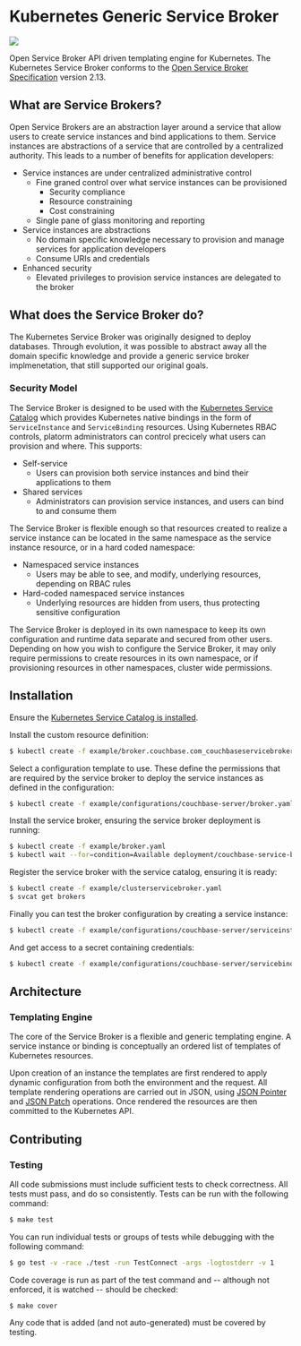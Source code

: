 # Kubernetes Generic Service Broker

![](https://github.com/spjmurray/service-broker/workflows/Build%20and%20Test/badge.svg)

Open Service Broker API driven templating engine for Kubernetes.
The Kubernetes Service Broker conforms to the [Open Service Broker Specification](https://github.com/openservicebrokerapi/servicebroker/blob/v2.13/spec.md) version 2.13.

## What are Service Brokers?

Open Service Brokers are an abstraction layer around a service that allow users to create service instances and bind applications to them.
Service instances are abstractions of a service that are controlled by a centralized authority.
This leads to a number of benefits for application developers:

* Service instances are under centralized administrative control
  * Fine graned control over what service instances can be provisioned
    * Security compliance
    * Resource constraining
    * Cost constraining
  * Single pane of glass monitoring and reporting
* Service instances are abstractions
  * No domain specific knowledge necessary to provision and manage services for application developers
  * Consume URIs and credentials
* Enhanced security
  * Elevated privileges to provision service instances are delegated to the broker

## What does the Service Broker do?

The Kubernetes Service Broker was originally designed to deploy databases.
Through evolution, it was possible to abstract away all the domain specific knowledge and provide a generic service broker implmenetation, that still supported our original goals.

### Security Model

The Service Broker is designed to be used with the [Kubernetes Service Catalog](https://kubernetes.io/docs/concepts/extend-kubernetes/service-catalog/) which provides Kubernetes native bindings in the form of `ServiceInstance` and `ServiceBinding` resources.
Using Kubernetes RBAC controls, platorm administrators can control precicely what users can provision and where.
This supports:

* Self-service
  * Users can provision both service instances and bind their applications to them
* Shared services
  * Administrators can provision service instances, and users can bind to and consume them 

The Service Broker is flexible enough so that resources created to realize a service instance can be located in the same namespace as the service instance resource, or in a hard coded namespace:

* Namespaced service instances
  * Users may be able to see, and modify, underlying resources, depending on RBAC rules
* Hard-coded namespaced service instances
  * Underlying resources are hidden from users, thus protecting sensitive configuration

The Service Broker is deployed in its own namespace to keep its own configuration and runtime data separate and secured from other users.
Depending on how you wish to configure the Service Broker, it may only require permissions to create resources in its own namespace, or if provisioning resources in other namespaces, cluster wide permissions.

## Installation

Ensure the [Kubernetes Service Catalog is installed](https://svc-cat.io/docs/install/).

Install the custom resource definition:

```bash
$ kubectl create -f example/broker.couchbase.com_couchbaseservicebrokerconfigs.yaml
```

Select a configuration template to use.
These define the permissions that are required by the service broker to deploy the service instances as defined in the configuration:

```bash
$ kubectl create -f example/configurations/couchbase-server/broker.yaml
```

Install the service broker, ensuring the service broker deployment is running:

```bash
$ kubectl create -f example/broker.yaml
$ kubectl wait --for=condition=Available deployment/couchbase-service-broker
```

Register the service broker with the service catalog, ensuring it is ready:

```bash
$ kubectl create -f example/clusterservicebroker.yaml
$ svcat get brokers
```

Finally you can test the broker configuration by creating a service instance:

```bash
$ kubectl create -f example/configurations/couchbase-server/serviceinstance.yaml
```

And get access to a secret containing credentials:

```bash
$ kubectl create -f example/configurations/couchbase-server/servicebinding.yaml
```

## Architecture

### Templating Engine

The core of the Service Broker is a flexible and generic templating engine.
A service instance or binding is conceptually an ordered list of templates of Kubernetes resources.

Upon creation of an instance the templates are first rendered to apply dynamic configuration from both the environment and the request.
All template rendering operations are carried out in JSON, using [JSON Pointer](https://tools.ietf.org/html/rfc6902) and [JSON Patch](https://tools.ietf.org/html/rfc6902) operations.
Once rendered the resources are then committed to the Kubernetes API.

## Contributing

### Testing

All code submissions must include sufficient tests to check correctness.
All tests must pass, and do so consistently.
Tests can be run with the following command:

```bash
$ make test
```

You can run individual tests or groups of tests while debugging with the following command:

```bash
$ go test -v -race ./test -run TestConnect -args -logtostderr -v 1
```

Code coverage is run as part of the test command and -- although not enforced, it is watched -- should be checked:

```bask
$ make cover
```

Any code that is added (and not auto-generated) must be covered by testing.
